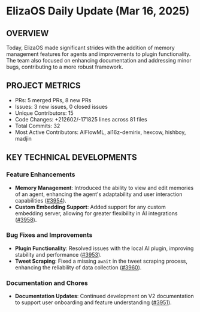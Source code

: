 # ElizaOS Daily Update (Mar 16, 2025)

## OVERVIEW

Today, ElizaOS made significant strides with the addition of memory management features for agents and improvements to plugin functionality. The team also focused on enhancing documentation and addressing minor bugs, contributing to a more robust framework.

## PROJECT METRICS

- PRs: 5 merged PRs, 8 new PRs
- Issues: 3 new issues, 0 closed issues
- Unique Contributors: 15
- Code Changes: +212602/-171825 lines across 81 files
- Total Commits: 32
- Most Active Contributors: AIFlowML, ai16z-demirix, hexcow, hishboy, madjin

## KEY TECHNICAL DEVELOPMENTS

### Feature Enhancements

- **Memory Management**: Introduced the ability to view and edit memories of an agent, enhancing the agent's adaptability and user interaction capabilities ([#3954](https://github.com/elizaos/eliza/pull/3954)).
- **Custom Embedding Support**: Added support for any custom embedding server, allowing for greater flexibility in AI integrations ([#3958](https://github.com/elizaos/eliza/pull/3958)).

### Bug Fixes and Improvements

- **Plugin Functionality**: Resolved issues with the local AI plugin, improving stability and performance ([#3953](https://github.com/elizaos/eliza/pull/3953)).
- **Tweet Scraping**: Fixed a missing `await` in the tweet scraping process, enhancing the reliability of data collection ([#3960](https://github.com/elizaos/eliza/pull/3960)).

### Documentation and Chores

- **Documentation Updates**: Continued development on V2 documentation to support user onboarding and feature understanding ([#3951](https://github.com/elizaos/eliza/pull/3951)).
